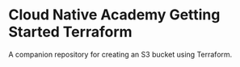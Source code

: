 # Cloud Native Academy Getting Started Terraform

A companion repository for creating an S3 bucket using Terraform. 

